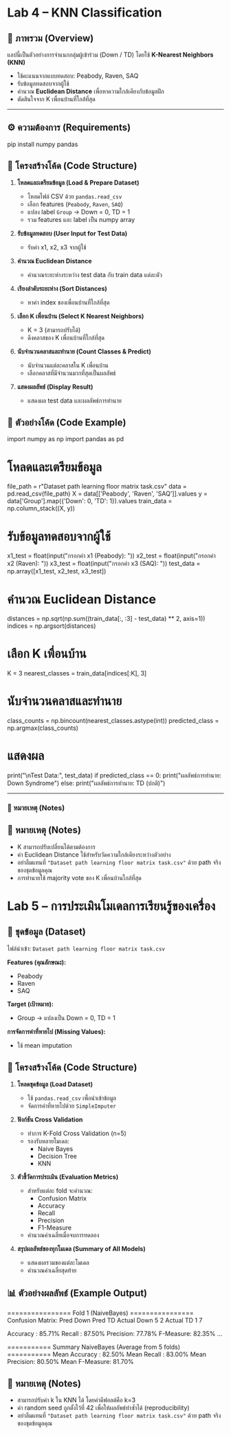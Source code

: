 # Lab 4 – KNN Classification

## 📌 ภาพรวม (Overview)

แลปนี้เป็นตัวอย่างการจำแนกกลุ่มผู้เข้าร่วม (Down / TD) โดยใช้ **K-Nearest Neighbors (KNN)**

- ใช้คะแนนจากแบบทดสอบ: Peabody, Raven, SAQ
- รับข้อมูลทดสอบจากผู้ใช้
- คำนวณ **Euclidean Distance** เพื่อหาความใกล้เคียงกับข้อมูลฝึก
- ตัดสินใจจาก K เพื่อนบ้านที่ใกล้ที่สุด

---

## ⚙️ ความต้องการ (Requirements)

pip install numpy pandas

## 🧩 โครงสร้างโค้ด (Code Structure)

1. **โหลดและเตรียมข้อมูล (Load & Prepare Dataset)**

   - โหลดไฟล์ CSV ด้วย `pandas.read_csv`
   - เลือก features (`Peabody`, `Raven`, `SAQ`)
   - แปลง label `Group` → Down = 0, TD = 1
   - รวม features และ label เป็น numpy array

2. **รับข้อมูลทดสอบ (User Input for Test Data)**

   - รับค่า x1, x2, x3 จากผู้ใช้

3. **คำนวณ Euclidean Distance**

   - คำนวณระยะห่างระหว่าง test data กับ train data แต่ละตัว

4. **เรียงลำดับระยะห่าง (Sort Distances)**

   - หาค่า index ของเพื่อนบ้านที่ใกล้ที่สุด

5. **เลือก K เพื่อนบ้าน (Select K Nearest Neighbors)**

   - K = 3 (สามารถปรับได้)
   - ดึงคลาสของ K เพื่อนบ้านที่ใกล้ที่สุด

6. **นับจำนวนคลาสและทำนาย (Count Classes & Predict)**

   - นับจำนวนแต่ละคลาสใน K เพื่อนบ้าน
   - เลือกคลาสที่มีจำนวนมากที่สุดเป็นผลลัพธ์

7. **แสดงผลลัพธ์ (Display Result)**
   - แสดงผล test data และผลลัพธ์การทำนาย

## 📂 ตัวอย่างโค้ด (Code Example)

import numpy as np
import pandas as pd

# โหลดและเตรียมข้อมูล

file_path = r"Dataset path learning floor matrix task.csv"
data = pd.read_csv(file_path)
X = data[['Peabody', 'Raven', 'SAQ']].values
y = data['Group'].map({'Down': 0, 'TD': 1}).values
train_data = np.column_stack((X, y))

# รับข้อมูลทดสอบจากผู้ใช้

x1_test = float(input("กรอกค่า x1 (Peabody): "))
x2_test = float(input("กรอกค่า x2 (Raven): "))
x3_test = float(input("กรอกค่า x3 (SAQ): "))
test_data = np.array([x1_test, x2_test, x3_test])

# คำนวณ Euclidean Distance

distances = np.sqrt(np.sum((train_data[:, :3] - test_data) \*\* 2, axis=1))
indices = np.argsort(distances)

# เลือก K เพื่อนบ้าน

K = 3
nearest_classes = train_data[indices[:K], 3]

# นับจำนวนคลาสและทำนาย

class_counts = np.bincount(nearest_classes.astype(int))
predicted_class = np.argmax(class_counts)

# แสดงผล

print("\nTest Data:", test_data)
if predicted_class == 0:
print("ผลลัพธ์การทำนาย: Down Syndrome")
else:
print("ผลลัพธ์การทำนาย: TD (ปกติ)")

---

### 📝 หมายเหตุ (Notes)

## 📝 หมายเหตุ (Notes)

- K สามารถปรับเปลี่ยนได้ตามต้องการ
- ค่า Euclidean Distance ใช้สำหรับวัดความใกล้เคียงระหว่างตัวอย่าง
- อย่าลืมแทนที่ `"Dataset path learning floor matrix task.csv"` ด้วย path จริงของชุดข้อมูลคุณ
- การทำนายใช้ majority vote ของ K เพื่อนบ้านใกล้ที่สุด

# Lab 5 – การประเมินโมเดลการเรียนรู้ของเครื่อง

## 📂 ชุดข้อมูล (Dataset)

ไฟล์นำเข้า: `Dataset path learning floor matrix task.csv`

**Features (คุณลักษณะ):**

- Peabody
- Raven
- SAQ

**Target (เป้าหมาย):**

- Group → แปลงเป็น Down = 0, TD = 1

**การจัดการค่าที่หายไป (Missing Values):**

- ใช้ mean imputation

## 🧩 โครงสร้างโค้ด (Code Structure)

1. **โหลดชุดข้อมูล (Load Dataset)**

   - ใช้ `pandas.read_csv` เพื่อนำเข้าข้อมูล
   - จัดการค่าที่หายไปด้วย `SimpleImputer`

2. **ฟังก์ชัน Cross Validation**

   - ทำการ K-Fold Cross Validation (n=5)
   - รองรับหลายโมเดล:
     - Naive Bayes
     - Decision Tree
     - KNN

3. **ตัวชี้วัดการประเมิน (Evaluation Metrics)**

   - สำหรับแต่ละ fold จะคำนวณ:
     - Confusion Matrix
     - Accuracy
     - Recall
     - Precision
     - F1-Measure
   - คำนวณค่าเฉลี่ยเมื่อจบการทดลอง

4. **สรุปผลลัพธ์ของทุกโมเดล (Summary of All Models)**
   - แสดงผลรวมของแต่ละโมเดล
   - คำนวณค่าเฉลี่ยสุดท้าย

## 📊 ตัวอย่างผลลัพธ์ (Example Output)

================ Fold 1 (NaiveBayes) ================
Confusion Matrix:
Pred Down Pred TD
Actual Down 5 2
Actual TD 1 7

Accuracy : 85.71%
Recall : 87.50%
Precision: 77.78%
F-Measure: 82.35%
...

=========== Summary NaiveBayes (Average from 5 folds) ===========
Mean Accuracy : 82.50%
Mean Recall : 83.00%
Mean Precision: 80.50%
Mean F-Measure: 81.70%

## 📝 หมายเหตุ (Notes)

- สามารถปรับค่า k ใน KNN ได้ โดยค่าดีฟอลต์คือ k=3
- ค่า random seed ถูกตั้งไว้ที่ 42 เพื่อให้ผลลัพธ์ทำซ้ำได้ (reproducibility)
- อย่าลืมแทนที่ `"Dataset path learning floor matrix task.csv"` ด้วย path จริงของชุดข้อมูลคุณ

